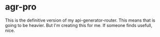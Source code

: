 # agr-pro
This is the definitive version of my api-generator-router. This means that is going to be heavier. But I'm creating this for me. If someone finds usefull, nice.
